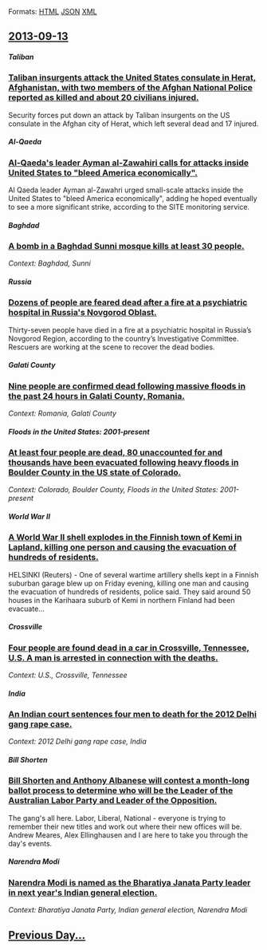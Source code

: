 
Formats: [HTML](2013/09/13/index.html)  [JSON](2013/09/13/index.json)  [XML](2013/09/13/index.xml)  

## [2013-09-13](/news/2013/09/13/index.md)

##### Taliban
### [Taliban insurgents attack the United States consulate in Herat, Afghanistan, with two members of the Afghan National Police reported as killed and about 20 civilians injured. ](/news/2013/09/13/taliban-insurgents-attack-the-united-states-consulate-in-herat-afghanistan-with-two-members-of-the-afghan-national-police-reported-as-kill.md)
Security forces put down an attack by Taliban insurgents on the US consulate in the Afghan city of Herat, which left several dead and 17 injured.

##### Al-Qaeda
### [Al-Qaeda's leader Ayman al-Zawahiri calls for attacks inside United States to "bleed America economically". ](/news/2013/09/13/al-qaeda-s-leader-ayman-al-zawahiri-calls-for-attacks-inside-united-states-to-bleed-america-economically.md)
Al Qaeda leader Ayman al-Zawahri urged small-scale attacks inside the United States to &quot;bleed America economically&quot;, adding he hoped eventually to see a more significant strike, according to the SITE monitoring service.

##### Baghdad
### [A bomb in a Baghdad Sunni mosque kills at least 30 people. ](/news/2013/09/13/a-bomb-in-a-baghdad-sunni-mosque-kills-at-least-30-people.md)
_Context: Baghdad, Sunni_

##### Russia
### [Dozens of people are feared dead after a fire at a psychiatric hospital in Russia's Novgorod Oblast. ](/news/2013/09/13/dozens-of-people-are-feared-dead-after-a-fire-at-a-psychiatric-hospital-in-russia-s-novgorod-oblast.md)
Thirty-seven people have died in a fire at a psychiatric hospital in Russia’s Novgorod Region, according to the country’s Investigative Committee. Rescuers are working at the scene to recover the dead bodies.

##### Galati County
### [Nine people are confirmed dead following massive floods in the past 24 hours in Galati County, Romania. ](/news/2013/09/13/nine-people-are-confirmed-dead-following-massive-floods-in-the-past-24-hours-in-galaei-county-romania.md)
_Context: Romania, Galati County_

##### Floods in the United States: 2001-present
### [At least four people are dead, 80 unaccounted for and thousands have been evacuated following heavy floods in Boulder County in the US state of Colorado. ](/news/2013/09/13/at-least-four-people-are-dead-80-unaccounted-for-and-thousands-have-been-evacuated-following-heavy-floods-in-boulder-county-in-the-us-state.md)
_Context: Colorado, Boulder County, Floods in the United States: 2001-present_

##### World War II
### [A World War II shell explodes in the Finnish town of Kemi in Lapland, killing one person and causing the evacuation of hundreds of residents. ](/news/2013/09/13/a-world-war-ii-shell-explodes-in-the-finnish-town-of-kemi-in-lapland-killing-one-person-and-causing-the-evacuation-of-hundreds-of-residents.md)
HELSINKI (Reuters) - One of several wartime artillery shells kept in a Finnish suburban garage blew up on Friday evening, killing one man and causing the evacuation of hundreds of residents, police said. They said around 50 houses in the Karihaara suburb of Kemi in northern Finland had been evacuate...

##### Crossville
### [Four people are found dead in a car in Crossville, Tennessee, U.S. A man is arrested in connection with the deaths. ](/news/2013/09/13/four-people-are-found-dead-in-a-car-in-crossville-tennessee-u-s-a-man-is-arrested-in-connection-with-the-deaths.md)
_Context: U.S., Crossville, Tennessee_

##### India
### [An Indian court sentences four men to death for the 2012 Delhi gang rape case. ](/news/2013/09/13/an-indian-court-sentences-four-men-to-death-for-the-2012-delhi-gang-rape-case.md)
_Context: 2012 Delhi gang rape case, India_

##### Bill Shorten
### [Bill Shorten and Anthony Albanese will contest a month-long ballot process to determine who will be the Leader of the Australian Labor Party and Leader of the Opposition. ](/news/2013/09/13/bill-shorten-and-anthony-albanese-will-contest-a-month-long-ballot-process-to-determine-who-will-be-the-leader-of-the-australian-labor-party.md)
The gang&#039;s all here. Labor, Liberal, National - everyone is trying to remember their new titles and work out where their new offices will be. Andrew Meares, Alex Ellinghausen and I are here to take you through the day&#039;s events.

##### Narendra Modi
### [Narendra Modi is named as the Bharatiya Janata Party leader in next year's Indian general election. ](/news/2013/09/13/narendra-modi-is-named-as-the-bharatiya-janata-party-leader-in-next-year-s-indian-general-election.md)
_Context: Bharatiya Janata Party, Indian general election, Narendra Modi_

## [Previous Day...](/news/2013/09/12/index.md)

